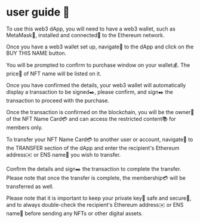 # user guide 📄

To use this web3 dApp, you will need to have a web3 wallet, such as MetaMask🦊, installed and connected🔌 to the Ethereum network.

Once you have a web3 wallet set up, navigate📲 to the dApp and click on the BUY THIS NAME button.

You will be prompted to confirm to purchase window on your wallet💰. The price🔖 of NFT name will be listed on it.

Once you have confirmed the details, your web3 wallet will automatically display a transaction to be signed✒️, please confirm, and sign✒️ the transaction to proceed with the purchase.

Once the transaction is confirmed on the blockchain, you will be the owner🔐 of the NFT Name Card💳 and can access the restricted content📚 for members only.

To transfer your NFT Name Card💳 to another user or account, navigate📲 to the TRANSFER section of the dApp and enter the recipient's Ethereum address✉️ or ENS name🔖 you wish to transfer.

Confirm the details and sign✒️ the transaction to complete the transfer. Please note that once the transfer is complete, the membership💳 will be transferred as well.

Please note that it is important to keep your private key🔑 safe and secure🔐, and to always double-check the recipient's Ethereum address✉️ or ENS name🔖 before sending any NFTs or other digital assets.

